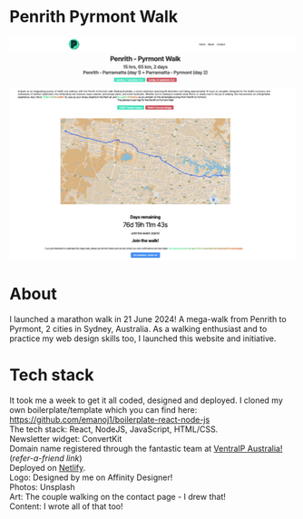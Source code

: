 # Penrith Pyrmont Walk
![PPW Homepage screenshot](public/PPW-homepage-ss.png)

# About
I launched a marathon walk in 21 June 2024! A mega-walk from Penrith to Pyrmont, 2 cities in Sydney, Australia. As a walking enthusiast and to practice my web design skills too, I launched this website and initiative.

# Tech stack
It took me a week to get it all coded, designed and deployed. I cloned my own boilerplate/template which you can find here: https://github.com/emanoj1/boilerplate-react-node-js  
The tech stack: React, NodeJS, JavaScript, HTML/CSS.  
Newsletter widget: ConvertKit  
Domain name registered through the fantastic team at [VentraIP Australia!](https://getonline.vip/kDth4mWQ) (_refer-a-friend link_)  
Deployed on [Netlify](https://netlify.com).  
Logo: Designed by me on Affinity Designer!  
Photos: Unsplash  
Art: The couple walking on the contact page - I drew that!  
Content: I wrote all of that too!  